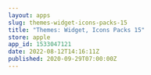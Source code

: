 ```yaml
---
layout: apps
slug: themes-widget-icons-packs-15
title: "Themes: Widget, Icons Packs 15"
store: apple
app_id: 1533047121
date: 2022-08-12T14:16:11Z
published: 2020-09-29T07:00:00Z
---
```

